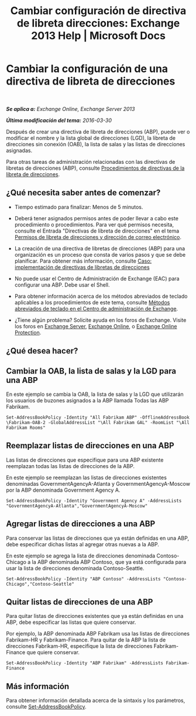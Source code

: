 ﻿---
title: 'Cambiar configuración de directiva de libreta direcciones: Exchange 2013 Help | Microsoft Docs'
TOCTitle: Cambiar la configuración de una directiva de libreta de direcciones
ms:assetid: ba1ca350-71c2-4c60-a612-33bfa9320b5e
ms:mtpsurl: https://technet.microsoft.com/es-es/library/Hh529941(v=EXCHG.150)
ms:contentKeyID: 49895867
ms.date: 04/23/2018
mtps_version: v=EXCHG.150
ms.translationtype: HT
---

# Cambiar la configuración de una directiva de libreta de direcciones

 

_**Se aplica a:** Exchange Online, Exchange Server 2013_

_**Última modificación del tema:** 2016-03-30_

Después de crear una directiva de libreta de direcciones (ABP), puede ver o modificar el nombre y la lista global de direcciones (LGD), la libreta de direcciones sin conexión (OAB), la lista de salas y las listas de direcciones asignadas.

Para otras tareas de administración relacionadas con las directivas de libretas de direcciones (ABP), consulte [Procedimientos de directivas de la libreta de direcciones](address-book-policy-procedures-exchange-2013-help.md).

## ¿Qué necesita saber antes de comenzar?

  - Tiempo estimado para finalizar: Menos de 5 minutos.

  - Deberá tener asignados permisos antes de poder llevar a cabo este procedimiento o procedimientos. Para ver qué permisos necesita, consulte el Entrada "Directivas de libreta de direcciones" en el tema [Permisos de libreta de direcciones y dirección de correo electrónico](email-address-and-address-book-permissions-exchange-2013-help.md).

  - La creación de una directiva de libretas de direcciones (ABP) para una organización es un proceso que consta de varios pasos y que se debe planificar. Para obtener más información, consulte [Caso: implementación de directivas de libretas de direcciones](scenario-deploying-address-book-policies-exchange-2013-help.md)

  - No puede usar el Centro de Administración de Exchange (EAC) para configurar una ABP. Debe usar el Shell.

  - Para obtener información acerca de los métodos abreviados de teclado aplicables a los procedimientos de este tema, consulte [Métodos abreviados de teclado en el Centro de administración de Exchange](keyboard-shortcuts-in-the-exchange-admin-center-exchange-online-protection-help.md).

  - ¿Tiene algún problema? Solicite ayuda en los foros de Exchange. Visite los foros en [Exchange Server](https://go.microsoft.com/fwlink/p/?linkid=60612), [Exchange Online](https://go.microsoft.com/fwlink/p/?linkid=267542), o [Exchange Online Protection](https://go.microsoft.com/fwlink/p/?linkid=285351).

## ¿Qué desea hacer?

## Cambiar la OAB, la lista de salas y la LGD para una ABP

En este ejemplo se cambia la OAB, la lista de salas y la LGD que utilizarán los usuarios de buzones asignados a la ABP llamada Todas las ABP Fabrikam.

    Set-AddressBookPolicy -Identity "All Fabrikam ABP" -OfflineAddressBook \Fabrikam-OAB-2 -GlobalAddressList "\All Fabrikam GAL" -RoomList "\All Fabrikam Rooms"

## Reemplazar listas de direcciones en una ABP

Las listas de direcciones que especifique para una ABP existente reemplazan todas las listas de direcciones de la ABP.

En este ejemplo se reemplazan las listas de direcciones existentes denominadas GovernmentAgencyA-Atlanta y GovernmentAgencyA-Moscow por la ABP denominada Government Agency A.

    Set-AddressBookPolicy -Identity "Government Agency A" -AddressLists "GovernmentAgencyA-Atlanta","GovernmentAgencyA-Moscow"

## Agregar listas de direcciones a una ABP

Para conservar las listas de direcciones que ya están definidas en una ABP, debe especificar dichas listas al agregar otras nuevas a la ABP.

En este ejemplo se agrega la lista de direcciones denominada Contoso-Chicago a la ABP denominada ABP Contoso, que ya está configurada para usar la lista de direcciones denominada Contoso-Seattle.

    Set-AddressBookPolicy -Identity "ABP Contoso" -AddressLists "Contoso-Chicago","Contoso-Seattle"

## Quitar listas de direcciones de una ABP

Para quitar listas de direcciones existentes que ya están definidas en una ABP, debe especificar las listas que quiere conservar.

Por ejemplo, la ABP denominada ABP Fabrikam usa las listas de direcciones Fabrikam-HR y Fabrikam-Finance. Para quitar de la ABP la lista de direcciones Fabrikam-HR, especifique la lista de direcciones Fabrikam-Finance que quiere conservar.

    Set-AddressBookPolicy -Identity "ABP Fabrikam" -AddressLists Fabrikam-Finance

## Más información

Para obtener información detallada acerca de la sintaxis y los parámetros, consulte [Set-AddressBookPolicy](https://technet.microsoft.com/es-es/library/hh529945\(v=exchg.150\)).

